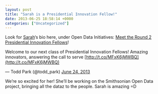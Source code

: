 ```yaml
---
layout: post
title: "Sarah is a Presidential Innovation Fellow!"
date: 2013-06-25 18:58:14 +0000
categories: ["Uncategorized"]
---
```


Look for [Sarah](http://www.ultrasaurus.com/)‘s bio here, under Open Data Initiatives: [Meet the Round 2 Presidential Innovation Fellows](http://www.whitehouse.gov/innovationfellows/round-2-fellows)!

Welcome to our next class of Presidential Innovation Fellows! Amazing innovators, answering the call to serve [http://t.co/MFxK6jMWBQ](http://t.co/MFxK6jMWBQ)

— Todd Park (@todd_park) [June 24, 2013](https://twitter.com/todd_park/statuses/349310481099522048)

We’re so excited for her! She’ll be working on the Smithsonian Open Data project, bringing all the dataz to the people. Sarah is amazing =D